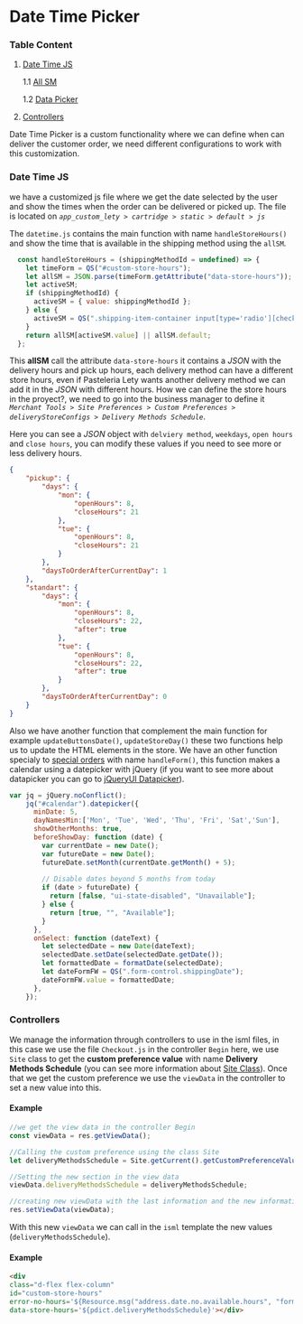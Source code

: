 # Date Time Picker #

### Table Content ###
1. [Date Time JS](#date-time-js)

    1.1 [All SM](#all-sm)

    1.2 [Data Picker](#data-picker)
    
2. [Controllers](#controllers)

Date Time Picker is a custom functionality where we can define when can deliver the
customer order, we need different configurations to work with this customization.
### Date Time JS ###
we have a customized js file where we get the date selected by the user and show the times when the order can be delivered or picked up.
The file is located on _`app_custom_lety > cartridge > static > default > js`_

The `datetime.js` contains the main function with name `handleStoreHours()` and show the time that is available
in the shipping method using the `allSM`.

```javascript
  const handleStoreHours = (shippingMethodId = undefined) => {
    let timeForm = QS("#custom-store-hours");
    let allSM = JSON.parse(timeForm.getAttribute("data-store-hours"));
    let activeSM;
    if (shippingMethodId) {
      activeSM = { value: shippingMethodId };
    } else {
      activeSM = QS(".shipping-item-container input[type='radio'][checked]");
    }
    return allSM[activeSM.value] || allSM.default;
  };
```

<a name="all-sm"></a>
This **allSM** call the attribute `data-store-hours` it contains a _JSON_ with the delivery hours and
pick up hours, each delivery method can have a different store hours, even if Pasteleria Lety wants another delivery method we can add it in the _JSON_ with different hours.
How we can define the store hours in the proyect?, we need to go into the business manager to define it
_`Merchant Tools > Site Preferences > Custom Preferences > deliveryStoreConfigs > Delivery Methods Schedule`_.

Here you can see a _JSON_ object with `delviery method`, `weekdays`, `open hours` and `close hours`, you can modify these values if you need to see more or less delivery hours.

```json
{
    "pickup": {
        "days": {
            "mon": {
                "openHours": 8,
                "closeHours": 21
            },
            "tue": {
                "openHours": 8,
                "closeHours": 21
            }
        },
        "daysToOrderAfterCurrentDay": 1
    },
    "standart": {
        "days": {
            "mon": {
                "openHours": 8,
                "closeHours": 22,
                "after": true
            },
            "tue": {
                "openHours": 8,
                "closeHours": 22,
                "after": true
            }
        },
        "daysToOrderAfterCurrentDay": 0
    }
}
```

<a name="data-picker"></a>
Also we have another function that complement the main function for example `updateButtonsDate()`,
`updateStoreDay()` these two functions help us to update the HTML elements in the store. We have an other function specialy to
[special orders]() with name `handleForm()`, this function makes a calendar using a datepicker with jQuery (if you want to see more about datapicker you can go to 
[jQueryUI Datapicker](https://jqueryui.com/datepicker/)).

```javascript
var jq = jQuery.noConflict();
    jq("#calendar").datepicker({
      minDate: 5,
      dayNamesMin:['Mon', 'Tue', 'Wed', 'Thu', 'Fri', 'Sat','Sun'],
      showOtherMonths: true,
      beforeShowDay: function (date) {
        var currentDate = new Date();
        var futureDate = new Date();
        futureDate.setMonth(currentDate.getMonth() + 5);
    
        // Disable dates beyond 5 months from today
        if (date > futureDate) {
          return [false, "ui-state-disabled", "Unavailable"];
        } else {
          return [true, "", "Available"];
        }
      },
      onSelect: function (dateText) {
        let selectedDate = new Date(dateText);
        selectedDate.setDate(selectedDate.getDate());
        let formattedDate = formatDate(selectedDate);
        let dateFormFW = QS(".form-control.shippingDate");
        dateFormFW.value = formattedDate;
      },
    });
```
### Controllers ###
We manage the information through controllers to use in the isml files, in this case
we use the file `Checkout.js` in the controller `Begin` here, we use `Site` class to get the
**custom preference value** with name **Delivery Methods Schedule** (you can see more information about 
[Site Class](https://salesforcecommercecloud.github.io/b2c-dev-doc/docs/current/scriptapi/html/index.html?target=class_dw_system_Site.html)). 
Once that we get the custom preference we use the `viewData` in the controller to set a new value into this.

#### Example ####
```javascript
//we get the view data in the controller Begin
const viewData = res.getViewData();

//Calling the custom preference using the class Site
let deliveryMethodsSchedule = Site.getCurrent().getCustomPreferenceValue("deliveryMethodsSchedule");

//Setting the new section in the view data 
viewData.deliveryMethodsSchedule = deliveryMethodsSchedule;

//creating new viewData with the last information and the new information 
res.setViewData(viewData);
```

With this new `viewData` we can call in the `isml` template the new values (`deliveryMethodsSchedule`).

#### Example ####

```html
<div 
class="d-flex flex-column" 
id="custom-store-hours" 
error-no-hours='${Resource.msg("address.date.no.available.hours", "forms", null)}' 
data-store-hours='${pdict.deliveryMethodsSchedule}'></div>
```